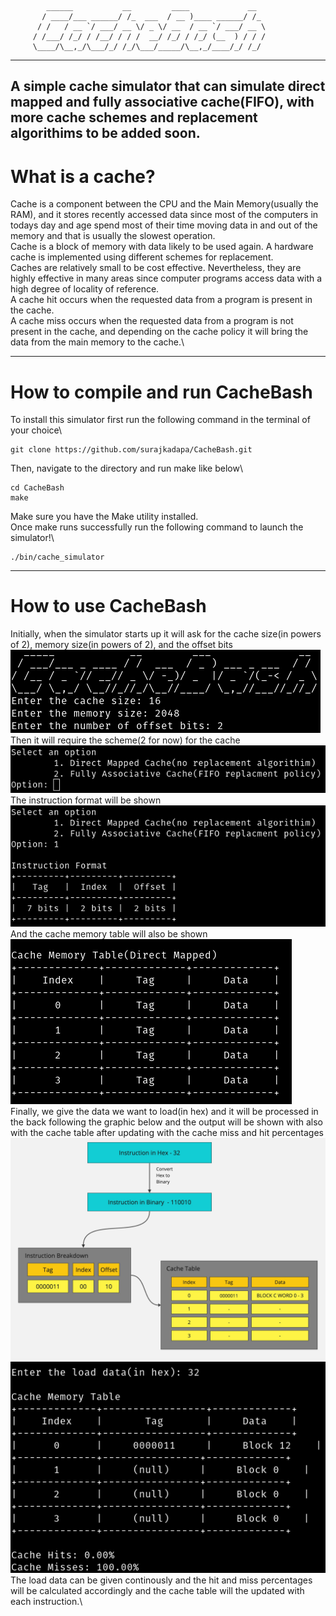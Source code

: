 <!-- language: lang-none -->
            ______           __         ____             __  
           / ____/___ ______/ /_  ___  / __ )____ ______/ /_ 
          / /   / __ `/ ___/ __ \/ _ \/ __  / __ `/ ___/ __ \
         / /___/ /_/ / /__/ / / /  __/ /_/ / /_/ (__  ) / / /
         \____/\__,_/\___/_/ /_/\___/_____/\__,_/____/_/ /_/ 
           

---

A simple cache simulator that can simulate direct mapped and fully associative cache(FIFO), with more cache schemes and replacement algorithims to be added soon.
---

# What is a cache?
Cache is a component between the CPU and the Main Memory(usually the RAM), and it stores recently accessed data since most of the computers in todays day and age spend most of their time moving data in and out of the memory and that is usually the slowest operation. \
Cache is a block of memory with data likely to be used again. A hardware cache is implemented using different schemes for replacement.\
Caches are relatively small to be cost effective. Nevertheless, they are highly effective in many areas since computer programs access data with a high degree of locality of reference.\
A cache hit occurs when the requested data from a program is present in the cache.\
A cache miss occurs when the requested data from a program is not present in the cache, and depending on the cache policy it will bring the data from the main memory to the cache.\

---
# How to compile and run CacheBash
To install this simulator first run the following command in the terminal of your choice\
```
git clone https://github.com/surajkadapa/CacheBash.git
```
Then, navigate to the directory and run make like below\
```
cd CacheBash
make
```
Make sure you have the Make utility installed.\
Once make runs successfully run the following command to launch the simulator!\
```
./bin/cache_simulator
```

---
# How to use CacheBash
Initially, when the simulator starts up it will ask for the cache size(in powers of 2), memory size(in powers of 2), and the offset bits\
![Alt text](https://github.com/surajkadapa/CacheBash/blob/main/graphics/startuo.png) \
Then it will require the scheme(2 for now) for the cache \
![Alt text](https://github.com/surajkadapa/CacheBash/blob/main/graphics/options.png) \
The instruction format will be shown \
![Alt text](https://github.com/surajkadapa/CacheBash/blob/main/graphics/inst_format.png) \
And the cache memory table will also be shown \
![Alt text](https://github.com/surajkadapa/CacheBash/blob/main/graphics/init_cachetable.png) \
Finally, we give the data we want to load(in hex) and it will be processed in the back following the graphic below and the output will be shown with also with the cache table after updating with the cache miss and hit percentages \
![Alt text](https://github.com/surajkadapa/CacheBash/blob/main/graphics/breakdown_graphic.jpg) \
![Alt text](https://github.com/surajkadapa/CacheBash/blob/main/graphics/updated_cachetable.png) \
The load data can be given continously and the hit and miss percentages will be calculated accordingly and the cache table will the updated with each instruction.\
